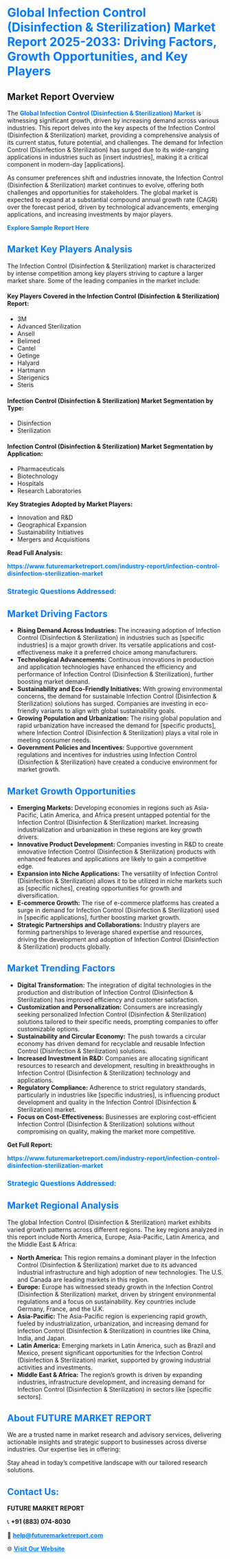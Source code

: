 <h1 style="color: #007BFF;">Global Infection Control (Disinfection & Sterilization) Market Report 2025-2033: Driving Factors, Growth Opportunities, and Key Players</h1>

<section id="overview">
<h2>Market Report Overview</h2>
<p>The <a href="https://www.futuremarketreport.com/industry-report/infection-control-disinfection-sterilization-market" style="color: #007BFF; text-decoration: none;"><strong>Global Infection Control (Disinfection & Sterilization) Market</strong></a> is witnessing significant growth, driven by increasing demand across various industries. This report delves into the key aspects of the Infection Control (Disinfection & Sterilization) market, providing a comprehensive analysis of its current status, future potential, and challenges. The demand for Infection Control (Disinfection & Sterilization) has surged due to its wide-ranging applications in industries such as [insert industries], making it a critical component in modern-day [applications].</p>
<p>As consumer preferences shift and industries innovate, the Infection Control (Disinfection & Sterilization) market continues to evolve, offering both challenges and opportunities for stakeholders. The global market is expected to expand at a substantial compound annual growth rate (CAGR) over the forecast period, driven by technological advancements, emerging applications, and increasing investments by major players.</p>
</section>

<section id="overview">
<p><a href="https://www.futuremarketreport.com/request-sample/reportId=55831" style="color: #007BFF; text-decoration: none;"><strong>Explore Sample Report Here</strong></a></p>
</section>

<section id="key-players">
<h2 style="color: #007BFF;">Market Key Players Analysis</h2>
<p>The Infection Control (Disinfection & Sterilization) market is characterized by intense competition among key players striving to capture a larger market share. Some of the leading companies in the market include:</p>
<h4>Key Players Covered in the Infection Control (Disinfection & Sterilization) Report:</h4>
<ul><li>3M</li><li>Advanced Sterilization</li><li>Ansell</li><li>Belimed</li><li>Cantel</li><li>Getinge</li><li>Halyard</li><li>Hartmann</li><li>Sterigenics</li><li>Steris</li></ul>
<h4>Infection Control (Disinfection & Sterilization) Market Segmentation by Type:</h4>
<ul><li>Disinfection</li><li>Sterilization</li></ul>

<h4>Infection Control (Disinfection & Sterilization) Market Segmentation by Application:</h4>
<ul><li>Pharmaceuticals</li><li>Biotechnology</li><li>Hospitals</li><li>Research Laboratories</li></ul>
<p><strong>Key Strategies Adopted by Market Players:</strong></p>
<ul>
<li>Innovation and R&D</li>
<li>Geographical Expansion</li>
<li>Sustainability Initiatives</li>
<li>Mergers and Acquisitions</li>
</ul>
</section>

<section>
<p><strong>Read Full Analysis: </strong></p><a href="https://www.futuremarketreport.com/industry-report/infection-control-disinfection-sterilization-market" style="color: #007BFF; text-decoration: none;"><strong>https://www.futuremarketreport.com/industry-report/infection-control-disinfection-sterilization-market</strong></a>
<h3 style="color: #007BFF;">Strategic Questions Addressed:</h3>
</section>

<section id="driving-factors">
<h2 style="color: #007BFF;">Market Driving Factors</h2>
<ul>
<li><strong>Rising Demand Across Industries:</strong> The increasing adoption of Infection Control (Disinfection & Sterilization) in industries such as [specific industries] is a major growth driver. Its versatile applications and cost-effectiveness make it a preferred choice among manufacturers.</li>
<li><strong>Technological Advancements:</strong> Continuous innovations in production and application technologies have enhanced the efficiency and performance of Infection Control (Disinfection & Sterilization), further boosting market demand.</li>
<li><strong>Sustainability and Eco-Friendly Initiatives:</strong> With growing environmental concerns, the demand for sustainable Infection Control (Disinfection & Sterilization) solutions has surged. Companies are investing in eco-friendly variants to align with global sustainability goals.</li>
<li><strong>Growing Population and Urbanization:</strong> The rising global population and rapid urbanization have increased the demand for [specific products], where Infection Control (Disinfection & Sterilization) plays a vital role in meeting consumer needs.</li>
<li><strong>Government Policies and Incentives:</strong> Supportive government regulations and incentives for industries using Infection Control (Disinfection & Sterilization) have created a conducive environment for market growth.</li>
</ul>
</section>

<section id="growth-opportunities">
<h2 style="color: #007BFF;">Market Growth Opportunities</h2>
<ul>
<li><strong>Emerging Markets:</strong> Developing economies in regions such as Asia-Pacific, Latin America, and Africa present untapped potential for the Infection Control (Disinfection & Sterilization) market. Increasing industrialization and urbanization in these regions are key growth drivers.</li>
<li><strong>Innovative Product Development:</strong> Companies investing in R&D to create innovative Infection Control (Disinfection & Sterilization) products with enhanced features and applications are likely to gain a competitive edge.</li>
<li><strong>Expansion into Niche Applications:</strong> The versatility of Infection Control (Disinfection & Sterilization) allows it to be utilized in niche markets such as [specific niches], creating opportunities for growth and diversification.</li>
<li><strong>E-commerce Growth:</strong> The rise of e-commerce platforms has created a surge in demand for Infection Control (Disinfection & Sterilization) used in [specific applications], further boosting market growth.</li>
<li><strong>Strategic Partnerships and Collaborations:</strong> Industry players are forming partnerships to leverage shared expertise and resources, driving the development and adoption of Infection Control (Disinfection & Sterilization) products globally.</li>
</ul>
</section>

<section id="trending-factors">
<h2 style="color: #007BFF;">Market Trending Factors</h2>
<ul>
<li><strong>Digital Transformation:</strong> The integration of digital technologies in the production and distribution of Infection Control (Disinfection & Sterilization) has improved efficiency and customer satisfaction.</li>
<li><strong>Customization and Personalization:</strong> Consumers are increasingly seeking personalized Infection Control (Disinfection & Sterilization) solutions tailored to their specific needs, prompting companies to offer customizable options.</li>
<li><strong>Sustainability and Circular Economy:</strong> The push towards a circular economy has driven demand for recyclable and reusable Infection Control (Disinfection & Sterilization) solutions.</li>
<li><strong>Increased Investment in R&D:</strong> Companies are allocating significant resources to research and development, resulting in breakthroughs in Infection Control (Disinfection & Sterilization) technology and applications.</li>
<li><strong>Regulatory Compliance:</strong> Adherence to strict regulatory standards, particularly in industries like [specific industries], is influencing product development and quality in the Infection Control (Disinfection & Sterilization) market.</li>
<li><strong>Focus on Cost-Effectiveness:</strong> Businesses are exploring cost-efficient Infection Control (Disinfection & Sterilization) solutions without compromising on quality, making the market more competitive.</li>
</ul>
</section>

<section>
<p><strong>Get Full Report: </strong></p><a href="https://www.futuremarketreport.com/industry-report/infection-control-disinfection-sterilization-market" style="color: #007BFF; text-decoration: none;"><strong>https://www.futuremarketreport.com/industry-report/infection-control-disinfection-sterilization-market</strong></a>
<h3 style="color: #007BFF;">Strategic Questions Addressed:</h3>
</section>


<section id="regional-analysis">
<h2 style="color: #007BFF;">Market Regional Analysis</h2>
<p>The global Infection Control (Disinfection & Sterilization) market exhibits varied growth patterns across different regions. The key regions analyzed in this report include North America, Europe, Asia-Pacific, Latin America, and the Middle East & Africa:</p>
<ul>
<li><strong>North America:</strong> This region remains a dominant player in the Infection Control (Disinfection & Sterilization) market due to its advanced industrial infrastructure and high adoption of new technologies. The U.S. and Canada are leading markets in this region.</li>
<li><strong>Europe:</strong> Europe has witnessed steady growth in the Infection Control (Disinfection & Sterilization) market, driven by stringent environmental regulations and a focus on sustainability. Key countries include Germany, France, and the U.K.</li>
<li><strong>Asia-Pacific:</strong> The Asia-Pacific region is experiencing rapid growth, fueled by industrialization, urbanization, and increasing demand for Infection Control (Disinfection & Sterilization) in countries like China, India, and Japan.</li>
<li><strong>Latin America:</strong> Emerging markets in Latin America, such as Brazil and Mexico, present significant opportunities for the Infection Control (Disinfection & Sterilization) market, supported by growing industrial activities and investments.</li>
<li><strong>Middle East & Africa:</strong> The region’s growth is driven by expanding industries, infrastructure development, and increasing demand for Infection Control (Disinfection & Sterilization) in sectors like [specific sectors].</li>
</ul>
</section>

<footer>
<h2 style="color: #007BFF;">About FUTURE MARKET REPORT</h2>
<p>We are a trusted name in market research and advisory services, delivering actionable insights and strategic support to businesses across diverse industries. Our expertise lies in offering:</p>

<p>Stay ahead in today’s competitive landscape with our tailored research solutions.</p>

<h2 style="color: #007BFF;">Contact Us:</h2>
<p><strong>FUTURE MARKET REPORT</strong></p>
<p>📞 <strong>+91 (883) 074-8030</strong></p>
<p>📧 <strong><a href="mailto:help@futuremarketreport.com" style="color: #007BFF;">help@futuremarketreport.com</a></strong></p>
<p>🌐 <strong><a href="https://www.futuremarketreport.com/" style="color: #007BFF;">Visit Our Website</a></strong></p>
</footer>
